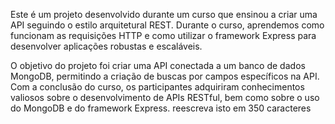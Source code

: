 Este é um projeto desenvolvido durante um curso que ensinou a criar uma API seguindo o estilo arquitetural REST. Durante o curso, aprendemos como funcionam as requisições HTTP e como utilizar o framework Express para desenvolver aplicações robustas e escaláveis.

O objetivo do projeto foi criar uma API conectada a um banco de dados MongoDB, permitindo a criação de buscas por campos específicos na API. Com a conclusão do curso, os participantes adquiriram conhecimentos valiosos sobre o desenvolvimento de APIs RESTful, bem como sobre o uso do MongoDB e do framework Express. reescreva isto em 350 caracteres